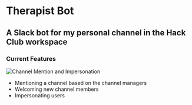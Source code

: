 # Therapist Bot

## A Slack bot for my personal channel in the Hack Club workspace

### Current Features
 ![Channel Mention and Impersonation](https://cloud-7l232axsm-hack-club-bot.vercel.app/0image.png)

 - Mentioning a channel based on the channel managers
 - Welcoming new channel members
 - Impersonating users